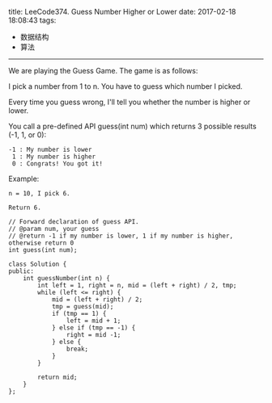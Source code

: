 title: LeeCode374. Guess Number Higher or Lower
date: 2017-02-18 18:08:43
tags:
- 数据结构
- 算法
---

We are playing the Guess Game. The game is as follows:

I pick a number from 1 to n. You have to guess which number I picked.

Every time you guess wrong, I'll tell you whether the number is higher or lower.

You call a pre-defined API guess(int num) which returns 3 possible results (-1, 1, or 0):
```
-1 : My number is lower
 1 : My number is higher
 0 : Congrats! You got it!
```

Example:
```
n = 10, I pick 6.

Return 6.
```

```
// Forward declaration of guess API.
// @param num, your guess
// @return -1 if my number is lower, 1 if my number is higher, otherwise return 0
int guess(int num);

class Solution {
public:
    int guessNumber(int n) {
        int left = 1, right = n, mid = (left + right) / 2, tmp;
        while (left <= right) {
            mid = (left + right) / 2;
            tmp = guess(mid);
            if (tmp == 1) {
                left = mid + 1;
            } else if (tmp == -1) {
                right = mid -1;
            } else {
                break;
            }
        }

        return mid;
    }
};
```